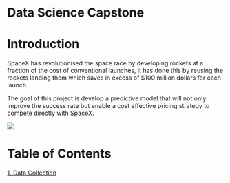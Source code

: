 
# **Data Science Capstone**


# Introduction

SpaceX has revolutionised the space race by developing rockets at a fraction of the cost of conventional launches, it has done this by reusing the rockets landing them which saves in excess of $100 million dollars for each launch. 

The goal of this project is develop a predictive model that will not only improve the success rate but enable a cost effective pricing strategy to compete directly with SpaceX.

![](https://cf-courses-data.s3.us.cloud-object-storage.appdomain.cloud/IBMDeveloperSkillsNetwork-DS0701EN-SkillsNetwork/lab_v2/images/landing\_1.gif)
  
# Table of Contents
<div> <a href="https://github.com/DavidMorpeth/DataScienceCapstoneProject/blob/main/SpaceX%20Notebook.ipynb">1. Data Collection</a></div>
  


